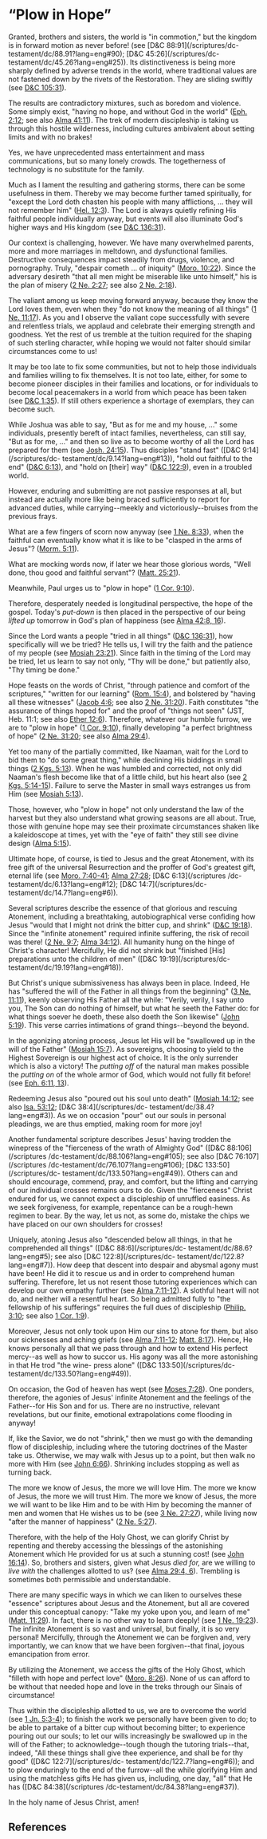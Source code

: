 # “Plow in Hope”

Granted, brothers and sisters, the world is "in commotion," but the kingdom is
in forward motion as never before! (see [D&amp;C 88:91](/scriptures/dc-
testament/dc/88.91?lang=eng#90); [D&amp;C 45:26](/scriptures/dc-
testament/dc/45.26?lang=eng#25)). Its distinctiveness is being more sharply
defined by adverse trends in the world, where traditional values are not
fastened down by the rivets of the Restoration. They are sliding swiftly (see
[D&amp;C 105:31](/scriptures/dc-testament/dc/105.31?lang=eng#30)).

The results are contradictory mixtures, such as boredom and violence. Some
simply exist, "having no hope, and without God in the world" ([Eph.
2:12](/scriptures/nt/eph/2.12?lang=eng#11); see also [Alma
41:11](/scriptures/bofm/alma/41.11?lang=eng#10)). The trek of modern
discipleship is taking us through this hostile wilderness, including cultures
ambivalent about setting limits and with no brakes!

Yes, we have unprecedented mass entertainment and mass communications, but so
many lonely crowds. The togetherness of technology is no substitute for the
family.

Much as I lament the resulting and gathering storms, there can be some
usefulness in them. Thereby we may become further tamed spiritually, for
"except the Lord doth chasten his people with many afflictions, ... they will
not remember him" ([Hel. 12:3](/scriptures/bofm/hel/12.3?lang=eng#2)). The
Lord is always quietly refining His faithful people individually anyway, but
events will also illuminate God's higher ways and His kingdom (see [D&amp;C
136:31](/scriptures/dc-testament/dc/136.31?lang=eng#30)).

Our context is challenging, however. We have many overwhelmed parents, more
and more marriages in meltdown, and dysfunctional families. Destructive
consequences impact steadily from drugs, violence, and pornography. Truly,
"despair cometh ... of iniquity" ([Moro.
10:22](/scriptures/bofm/moro/10.22?lang=eng#21)). Since the adversary desireth
"that all men might be miserable like unto himself," his is the plan of misery
([2 Ne. 2:27](/scriptures/bofm/2-ne/2.27?lang=eng#26); see also [2 Ne.
2:18](/scriptures/bofm/2-ne/2.18?lang=eng#17)).

The valiant among us keep moving forward anyway, because they know the Lord
loves them, even when they "do not know the meaning of all things" ([1 Ne.
11:17](/scriptures/bofm/1-ne/11.17?lang=eng#16)). As you and I observe the
valiant cope successfully with severe and relentless trials, we applaud and
celebrate their emerging strength and goodness. Yet the rest of us tremble at
the tuition required for the shaping of such sterling character, while hoping
we would not falter should similar circumstances come to us!

It may be too late to fix some communities, but not to help those individuals
and families willing to fix themselves. It is not too late, either, for some
to become pioneer disciples in their families and locations, or for
individuals to become local peacemakers in a world from which peace has been
taken (see [D&amp;C 1:35](/scriptures/dc-testament/dc/1.35?lang=eng#34)). If
still others experience a shortage of exemplars, they can become such.

While Joshua was able to say, "But as for me and my house, ..." some
individuals, presently bereft of intact families, nevertheless, can still say,
"But as for me, ..." and then so live as to become worthy of all the Lord has
prepared for them (see [Josh. 24:15](/scriptures/ot/josh/24.15?lang=eng#14)).
Thus disciples "stand fast" ([D&amp;C 9:14](/scriptures/dc-
testament/dc/9.14?lang=eng#13)), "hold out faithful to the end" ([D&amp;C
6:13](/scriptures/dc-testament/dc/6.13?lang=eng#12)), and "hold on [their]
way" ([D&amp;C 122:9](/scriptures/dc-testament/dc/122.9?lang=eng#8)), even in
a troubled world.

However, enduring and submitting are not passive responses at all, but instead
are actually more like being braced sufficiently to report for advanced
duties, while carrying--meekly and victoriously--bruises from the previous
frays.

What are a few fingers of scorn now anyway (see [1 Ne.
8:33](/scriptures/bofm/1-ne/8.33?lang=eng#32)), when the faithful can
eventually know what it is like to be "clasped in the arms of Jesus"? ([Morm.
5:11](/scriptures/bofm/morm/5.11?lang=eng#10)).

What are mocking words now, if later we hear those glorious words, "Well done,
thou good and faithful servant"? ([Matt.
25:21](/scriptures/nt/matt/25.21?lang=eng#20)).

Meanwhile, Paul urges us to "plow in hope" ([1 Cor.
9:10](/scriptures/nt/1-cor/9.10?lang=eng#9)).

Therefore, desperately needed is longitudinal perspective, the hope of the
gospel. Today's _put-down_ is then placed in the perspective of our being
_lifted up_ tomorrow in God's plan of happiness (see [Alma 42:8,
16](/scriptures/bofm/alma/42.8,16?lang=eng#7)).

Since the Lord wants a people "tried in all things" ([D&amp;C
136:31](/scriptures/dc-testament/dc/136.31?lang=eng#30)), how specifically
will we be tried? He tells us, I will try the faith and the patience of my
people (see [Mosiah 23:21](/scriptures/bofm/mosiah/23.21?lang=eng#20)). Since
faith in the timing of the Lord may be tried, let us learn to say not only,
"Thy will be done," but patiently also, "Thy timing be done."

Hope feasts on the words of Christ, "through patience and comfort of the
scriptures," "written for our learning" ([Rom.
15:4](/scriptures/nt/rom/15.4?lang=eng#3)), and bolstered by "having all these
witnesses" ([Jacob 4:6](/scriptures/bofm/jacob/4.6?lang=eng#5); see also [2
Ne. 31:20](/scriptures/bofm/2-ne/31.20?lang=eng#19)). Faith constitutes "the
assurance of things hoped for" and the proof of "things not seen" (JST, Heb.
11:1; see also [Ether 12:6](/scriptures/bofm/ether/12.6?lang=eng#5)).
Therefore, whatever our humble furrow, we are to "plow in hope" ([1 Cor.
9:10](/scriptures/nt/1-cor/9.10?lang=eng#9)), finally developing "a perfect
brightness of hope" ([2 Ne. 31:20](/scriptures/bofm/2-ne/31.20?lang=eng#19);
see also [Alma 29:4](/scriptures/bofm/alma/29.4?lang=eng#3)).

Yet too many of the partially committed, like Naaman, wait for the Lord to bid
them to "do some great thing," while declining His biddings in small things
([2 Kgs. 5:13](/scriptures/ot/2-kgs/5.13?lang=eng#12)). When he was humbled
and corrected, not only did Naaman's flesh become like that of a little child,
but his heart also (see [2 Kgs.
5:14-15](/scriptures/ot/2-kgs/5.14-15?lang=eng#13)). Failure to serve the
Master in small ways estranges us from Him (see [Mosiah
5:13](/scriptures/bofm/mosiah/5.13?lang=eng#12)).

Those, however, who "plow in hope" not only understand the law of the harvest
but they also understand what growing seasons are all about. True, those with
genuine hope may see their proximate circumstances shaken like a kaleidoscope
at times, yet with the "eye of faith" they still see divine design ([Alma
5:15](/scriptures/bofm/alma/5.15?lang=eng#14)).

Ultimate hope, of course, is tied to Jesus and the great Atonement, with its
free gift of the universal Resurrection and the proffer of God's greatest
gift, eternal life (see [Moro.
7:40-41](/scriptures/bofm/moro/7.40-41?lang=eng#39); [Alma
27:28](/scriptures/bofm/alma/27.28?lang=eng#27); [D&amp;C 6:13](/scriptures
/dc-testament/dc/6.13?lang=eng#12); [D&amp;C 14:7](/scriptures/dc-
testament/dc/14.7?lang=eng#6)).

Several scriptures describe the essence of that glorious and rescuing
Atonement, including a breathtaking, autobiographical verse confiding how
Jesus "would that I might not drink the bitter cup, and shrink" ([D&amp;C
19:18](/scriptures/dc-testament/dc/19.18?lang=eng#17)). Since the "infinite
atonement" required infinite suffering, the risk of recoil was there! ([2 Ne.
9:7](/scriptures/bofm/2-ne/9.7?lang=eng#6); [Alma
34:12](/scriptures/bofm/alma/34.12?lang=eng#11)). All humanity hung on the
hinge of Christ's character! Mercifully, He did not shrink but "finished [His]
preparations unto the children of men" ([D&amp;C 19:19](/scriptures/dc-
testament/dc/19.19?lang=eng#18)).

But Christ's unique submissiveness has always been in place. Indeed, He has
"suffered the will of the Father in all things from the beginning" ([3 Ne.
11:11](/scriptures/bofm/3-ne/11.11?lang=eng#10)), keenly observing His Father
all the while: "Verily, verily, I say unto you, The Son can do nothing of
himself, but what he seeth the Father do: for what things soever he doeth,
these also doeth the Son likewise" ([John
5:19](/scriptures/nt/john/5.19?lang=eng#18)). This verse carries intimations
of grand things--beyond the beyond.

In the agonizing atoning process, Jesus let His will be "swallowed up in the
will of the Father" ([Mosiah 15:7](/scriptures/bofm/mosiah/15.7?lang=eng#6)).
As sovereigns, choosing to yield to the Highest Sovereign is our highest act
of choice. It is the only surrender which is also a victory! The _putting off_
of the natural man makes possible the _putting on_ of the whole armor of God,
which would not fully fit before! (see [Eph. 6:11,
13](/scriptures/nt/eph/6.11,13?lang=eng#10)).

Redeeming Jesus also "poured out his soul unto death" ([Mosiah
14:12](/scriptures/bofm/mosiah/14.12?lang=eng#11); see also [Isa.
53:12](/scriptures/ot/isa/53.12?lang=eng#11); [D&amp;C 38:4](/scriptures/dc-
testament/dc/38.4?lang=eng#3)). As we on occasion "pour" out our souls in
personal pleadings, we are thus emptied, making room for more joy!

Another fundamental scripture describes Jesus' having trodden the winepress of
the "fierceness of the wrath of Almighty God" ([D&amp;C 88:106](/scriptures
/dc-testament/dc/88.106?lang=eng#105); see also [D&amp;C 76:107](/scriptures
/dc-testament/dc/76.107?lang=eng#106); [D&amp;C 133:50](/scriptures/dc-
testament/dc/133.50?lang=eng#49)). Others can and should encourage, commend,
pray, and comfort, but the lifting and carrying of our individual crosses
remains ours to do. Given the "fierceness" Christ endured for us, we cannot
expect a discipleship of unruffled easiness. As we seek forgiveness, for
example, repentance can be a rough-hewn regimen to bear. By the way, let us
not, as some do, mistake the chips we have placed on our own shoulders for
crosses!

Uniquely, atoning Jesus also "descended below all things, in that he
comprehended all things" ([D&amp;C 88:6](/scriptures/dc-
testament/dc/88.6?lang=eng#5); see also [D&amp;C 122:8](/scriptures/dc-
testament/dc/122.8?lang=eng#7)). How deep that descent into despair and
abysmal agony must have been! He did it to rescue us and in order to
comprehend human suffering. Therefore, let us not resent those tutoring
experiences which can develop our own empathy further (see [Alma
7:11-12](/scriptures/bofm/alma/7.11-12?lang=eng#10)). A slothful heart will
not do, and neither will a resentful heart. So being admitted fully to "the
fellowship of his sufferings" requires the full dues of discipleship ([Philip.
3:10](/scriptures/nt/philip/3.10?lang=eng#9); see also [1 Cor.
1:9](/scriptures/nt/1-cor/1.9?lang=eng#8)).

Moreover, Jesus not only took upon Him our sins to atone for them, but also
our sicknesses and aching griefs (see [Alma
7:11-12](/scriptures/bofm/alma/7.11-12?lang=eng#10); [Matt.
8:17](/scriptures/nt/matt/8.17?lang=eng#16)). Hence, He knows personally all
that we pass through and how to extend His perfect mercy--as well as how to
succor us. His agony was all the more astonishing in that He trod "the wine-
press alone" ([D&amp;C 133:50](/scriptures/dc-
testament/dc/133.50?lang=eng#49)).

On occasion, the God of heaven has wept (see [Moses
7:28](/scriptures/pgp/moses/7.28?lang=eng#27)). One ponders, therefore, the
agonies of Jesus' infinite Atonement and the feelings of the Father--for His
Son and for us. There are no instructive, relevant revelations, but our
finite, emotional extrapolations come flooding in anyway!

If, like the Savior, we do not "shrink," then we must go with the demanding
flow of discipleship, including where the tutoring doctrines of the Master
take us. Otherwise, we may walk with Jesus up to a point, but then walk no
more with Him (see [John 6:66](/scriptures/nt/john/6.66?lang=eng#65)).
Shrinking includes stopping as well as turning back.

The more we know of Jesus, the more we will love Him. The more we know of
Jesus, the more we will trust Him. The more we know of Jesus, the more we will
want to be like Him and to be with Him by becoming the manner of men and women
that He wishes us to be (see [3 Ne.
27:27](/scriptures/bofm/3-ne/27.27?lang=eng#26)), while living now "after the
manner of happiness" ([2 Ne. 5:27](/scriptures/bofm/2-ne/5.27?lang=eng#26)).

Therefore, with the help of the Holy Ghost, we can glorify Christ by repenting
and thereby accessing the blessings of the astonishing Atonement which He
provided for us at such a stunning cost! (see [John
16:14](/scriptures/nt/john/16.14?lang=eng#13)). So, brothers and sisters,
given what Jesus _died for,_ are we willing to _live with_ the challenges
allotted to us? (see [Alma 29:4, 6](/scriptures/bofm/alma/29.4,6?lang=eng#3)).
Trembling is sometimes both permissible and understandable.

There are many specific ways in which we can liken to ourselves these
"essence" scriptures about Jesus and the Atonement, but all are covered under
this conceptual canopy: "Take my yoke upon you, and learn of me" ([Matt.
11:29](/scriptures/nt/matt/11.29?lang=eng#28)). In fact, there is no other way
to learn deeply! (see [1 Ne. 19:23](/scriptures/bofm/1-ne/19.23?lang=eng#22)).
The infinite Atonement is so vast and universal, but finally, it is so very
personal! Mercifully, through the Atonement we can be forgiven and, very
importantly, we can know that we have been forgiven--that final, joyous
emancipation from error.

By utilizing the Atonement, we access the gifts of the Holy Ghost, which
"filleth with hope and perfect love" ([Moro.
8:26](/scriptures/bofm/moro/8.26?lang=eng#25)). None of us can afford to be
without that needed hope and love in the treks through our Sinais of
circumstance!

Thus within the discipleship allotted to us, we are to overcome the world (see
[1 Jn. 5:3-4](/scriptures/nt/1-jn/5.3-4?lang=eng#2)); to finish the work we
personally have been given to do; to be able to partake of a bitter cup
without becoming bitter; to experience pouring out our souls; to let our wills
increasingly be swallowed up in the will of the Father; to acknowledge--tough
though the tutoring trials--that, indeed, "All these things shall give thee
experience, and shall be for thy good" ([D&amp;C 122:7](/scriptures/dc-
testament/dc/122.7?lang=eng#6)); and to plow enduringly to the end of the
furrow--all the while glorifying Him and using the matchless gifts He has
given us, including, one day, "all" that He has ([D&amp;C 84:38](/scriptures
/dc-testament/dc/84.38?lang=eng#37)).

In the holy name of Jesus Christ, amen!

## References

